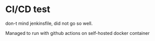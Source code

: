 # CI/CD test
don-t mind jenkinsfile, did not go so well.

Managed to run with github actions on self-hosted docker container